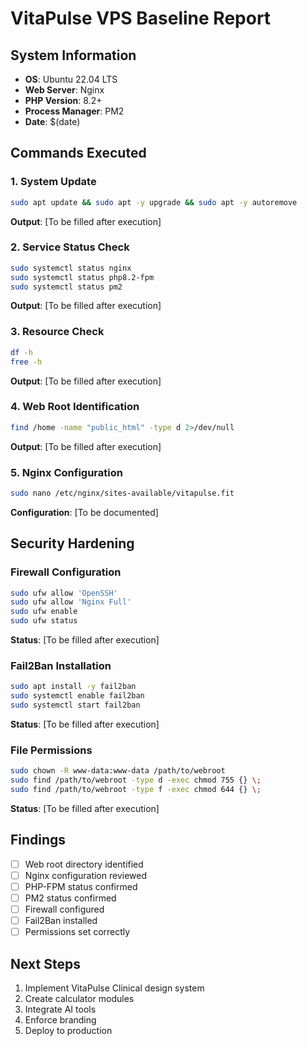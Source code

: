 # VitaPulse VPS Baseline Report

## System Information
- **OS**: Ubuntu 22.04 LTS
- **Web Server**: Nginx
- **PHP Version**: 8.2+
- **Process Manager**: PM2
- **Date**: $(date)

## Commands Executed

### 1. System Update
```bash
sudo apt update && sudo apt -y upgrade && sudo apt -y autoremove
```
**Output**: [To be filled after execution]

### 2. Service Status Check
```bash
sudo systemctl status nginx
sudo systemctl status php8.2-fpm
sudo systemctl status pm2
```
**Output**: [To be filled after execution]

### 3. Resource Check
```bash
df -h
free -h
```
**Output**: [To be filled after execution]

### 4. Web Root Identification
```bash
find /home -name "public_html" -type d 2>/dev/null
```
**Output**: [To be filled after execution]

### 5. Nginx Configuration
```bash
sudo nano /etc/nginx/sites-available/vitapulse.fit
```
**Configuration**: [To be documented]

## Security Hardening

### Firewall Configuration
```bash
sudo ufw allow 'OpenSSH'
sudo ufw allow 'Nginx Full'
sudo ufw enable
sudo ufw status
```
**Status**: [To be filled after execution]

### Fail2Ban Installation
```bash
sudo apt install -y fail2ban
sudo systemctl enable fail2ban
sudo systemctl start fail2ban
```
**Status**: [To be filled after execution]

### File Permissions
```bash
sudo chown -R www-data:www-data /path/to/webroot
sudo find /path/to/webroot -type d -exec chmod 755 {} \;
sudo find /path/to/webroot -type f -exec chmod 644 {} \;
```
**Status**: [To be filled after execution]

## Findings
- [ ] Web root directory identified
- [ ] Nginx configuration reviewed
- [ ] PHP-FPM status confirmed
- [ ] PM2 status confirmed
- [ ] Firewall configured
- [ ] Fail2Ban installed
- [ ] Permissions set correctly

## Next Steps
1. Implement VitaPulse Clinical design system
2. Create calculator modules
3. Integrate AI tools
4. Enforce branding
5. Deploy to production
